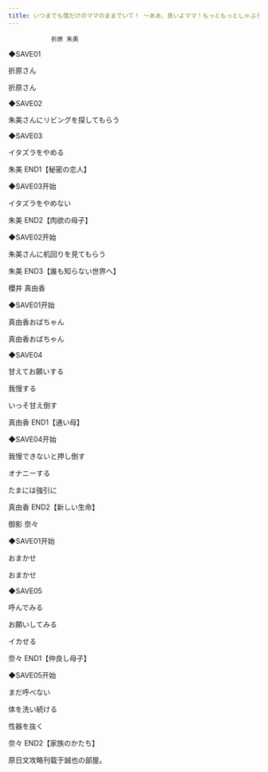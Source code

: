 ```yaml
---
title: いつまでも僕だけのママのままでいて！ ～ああ、良いよママ！もっともっとしゃぶらせて!!デリバリーママがストライクゾーン過ぎて僕の股間はもう限界!!!～攻略
---
```


                折原 朱美



◆SAVE01

折原さん

折原さん

◆SAVE02

朱美さんにリビングを探してもらう

◆SAVE03

イタズラをやめる



朱美 END1【秘密の恋人】



◆SAVE03开始

イタズラをやめない



朱美 END2【肉欲の母子】



◆SAVE02开始

朱美さんに机回りを見てもらう



朱美 END3【誰も知らない世界へ】



櫻井 真由香



◆SAVE01开始

真由香おばちゃん

真由香おばちゃん

◆SAVE04

甘えてお願いする

我慢する

いっそ甘え倒す



真由香 END1【通い母】



◆SAVE04开始

我慢できないと押し倒す

オナニーする

たまには強引に



真由香 END2【新しい生命】



御影 奈々



◆SAVE01开始

おまかせ

おまかせ

◆SAVE05

呼んでみる

お願いしてみる

イカせる



奈々 END1【仲良し母子】



◆SAVE05开始

まだ呼べない

体を洗い続ける

性器を抜く



奈々 END2【家族のかたち】



原日文攻略刊载于誠也の部屋。


              

